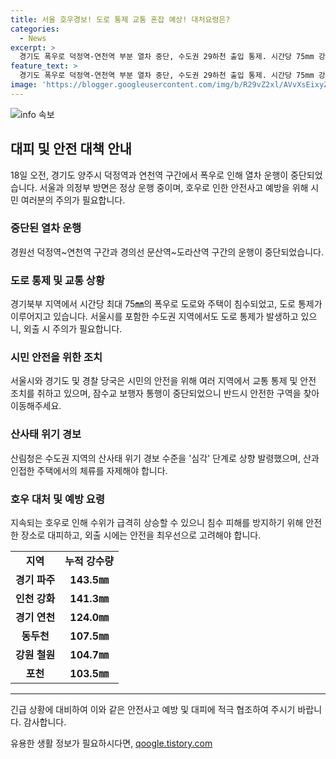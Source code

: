 ```yaml
---
title: 서울 호우경보! 도로 통제 교통 혼잡 예상! 대처요령은?
categories:
  - News
excerpt: >
  경기도 폭우로 덕정역-연천역 부분 열차 중단, 수도권 29하천 출입 통제. 시간당 75mm 강우로 도로·주택 침수, 도로 통제 및 열차 운행 중단. 1호선·경의중앙선 등 전동열차 지연·운행대기 가능성. 수위↑에 수도권 산사태 경보 심각 발령.
feature_text: >
  경기도 폭우로 덕정역-연천역 부분 열차 중단, 수도권 29하천 출입 통제. 시간당 75mm 강우로 도로·주택 침수, 도로 통제 및 열차 운행 중단. 1호선·경의중앙선 등 전동열차 지연·운행대기 가능성. 수위↑에 수도권 산사태 경보 심각 발령.
image: 'https://blogger.googleusercontent.com/img/b/R29vZ2xl/AVvXsEixyZcFfHzMRdzZMjFBmAUKJYCLCGyLL1o632UiGVXcaFdKo_bkvkuCioo0uUKlGfBVcT3P84aROyZIXSBEx3Aw5nCQ3pTgDom1WDC4m8eifvWiAmWEEVb4x6G_l8C0QH225ldMjyaFvpxGEBGNO37VmDTDMHGhJPq73UglMfDca1-0aw/s1600/blogspot.png'
---
```


<p><img src="https://blogger.googleusercontent.com/img/b/R29vZ2xl/AVvXsEixyZcFfHzMRdzZMjFBmAUKJYCLCGyLL1o632UiGVXcaFdKo_bkvkuCioo0uUKlGfBVcT3P84aROyZIXSBEx3Aw5nCQ3pTgDom1WDC4m8eifvWiAmWEEVb4x6G_l8C0QH225ldMjyaFvpxGEBGNO37VmDTDMHGhJPq73UglMfDca1-0aw/s1600/blogspot.png" alt="info 속보" /></p>

<h2 data-ke-size="size26">대피 및 안전 대책 안내</h2>

<p data-ke-size="size16">18일 오전, 경기도 양주시 덕정역과 연천역 구간에서 폭우로 인해 열차 운행이 중단되었습니다. 서울과 의정부 방면은 정상 운행 중이며, 호우로 인한 안전사고 예방을 위해 시민 여러분의 주의가 필요합니다.</p>

<h3>중단된 열차 운행</h3>

<p data-ke-size="size16">경원선 덕정역~연천역 구간과 경의선 문산역~도라산역 구간의 운행이 중단되었습니다.</p>

<h3>도로 통제 및 교통 상황</h3>

<p data-ke-size="size16">경기북부 지역에서 시간당 최대 75㎜의 폭우로 도로와 주택이 침수되었고, 도로 통제가 이루어지고 있습니다. 서울시를 포함한 수도권 지역에서도 도로 통제가 발생하고 있으니, 외출 시 주의가 필요합니다.</p>

<h3>시민 안전을 위한 조치</h3>

<p data-ke-size="size16">서울시와 경기도 및 경찰 당국은 시민의 안전을 위해 여러 지역에서 교통 통제 및 안전 조치를 취하고 있으며, 잠수교 보행자 통행이 중단되었으니 반드시 안전한 구역을 찾아 이동해주세요.</p>

<h3>산사태 위기 경보</h3>

<p data-ke-size="size16">산림청은 수도권 지역의 산사태 위기 경보 수준을 '심각' 단계로 상향 발령했으며, 산과 인접한 주택에서의 체류를 자제해야 합니다.</p>

<h3>호우 대처 및 예방 요령</h3>

<p data-ke-size="size16">지속되는 호우로 인해 수위가 급격히 상승할 수 있으니 침수 피해를 방지하기 위해 안전한 장소로 대피하고, 외출 시에는 안전을 최우선으로 고려해야 합니다.</p>

<table>
<tbody>
<tr>
<td style="text-align: center; height: 17px;"><b>지역</b></td>
<td style="text-align: center; height: 17px;"><b>누적 강수량</b></td>
</tr>
<tr>
<td style="text-align: center; height: 17px;"><b>경기 파주</b></td>
<td style="text-align: center; height: 17px;"><b>143.5㎜</b></td>
</tr>
<tr>
<td style="text-align: center; height: 17px;"><b>인천 강화</b></td>
<td style="text-align: center; height: 17px;"><b>141.3㎜</b></td>
</tr>
<tr>
<td style="text-align: center; height: 17px;"><b>경기 연천</b></td>
<td style="text-align: center; height: 17px;"><b>124.0㎜</b></td>
</tr>
<tr>
<td style="text-align: center; height: 17px;"><b>동두천</b></td>
<td style="text-align: center; height: 17px;"><b>107.5㎜</b></td>
</tr>
<tr>
<td style="text-align: center; height: 17px;"><b>강원 철원</b></td>
<td style="text-align: center; height: 17px;"><b>104.7㎜</b></td>
</tr>
<tr>
<td style="text-align: center; height: 17px;"><b>포천</b></td>
<td style="text-align: center; height: 17px;"><b>103.5㎜</b></td>
</tr>
</tbody>
</table>

<hr>

<p data-ke-size="size16">긴급 상황에 대비하여 이와 같은 안전사고 예방 및 대피에 적극 협조하여 주시기 바랍니다. 감사합니다.</p>
유용한 생활 정보가 필요하시다면, <a href="https://qoogle.tistory.com" rel="dofollow">qoogle.tistory.com</a>


